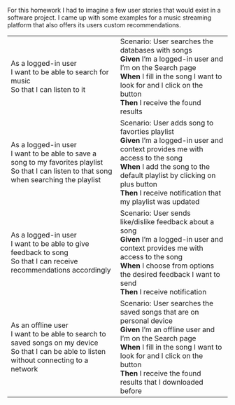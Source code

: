 For this homework I had to imagine a few user stories that would exist in a software project. I came up with some examples for a music streaming platform that also offers its users custom recommendations.

<table>
  <tr>
    <td>
        As a logged-in user  </br> 
        I want to be able to search for music </br> 
        So that I can listen to it
    </td>
    <td>
        Scenario: User searches the databases with songs</br> 
        <b>Given</b> I’m a logged-in user and I’m on the Search page</br> 
        <b>When</b> I fill in the song I want to look for and I click on the button </br> 
        <b>Then</b> I receive the found results
    </td>
  </tr>
  <tr>
    <td>
        As a logged-in user </br> 
        I want to be able to save a song to my favorites playlist </br>
        So that I can listen to that song when searching the playlist
    </td>
    <td>
        Scenario: User adds song to favorties playlist </br>
        <b>Given</b> I’m a logged-in user and context provides me with access to the song </br> 
        <b>When</b> I add the song to the default playlist by clicking on plus button </br>
        <b>Then</b> I receive notification that my playlist was updated
    </td>
  </tr>
    <tr>
    <td>
        As a logged-in user  </br> 
        I want to be able to give feedback to song </br> 
        So that I can receive recommendations accordingly
    </td>
    <td>
        Scenario: User sends like/dislike feedback about a song </br> 
        <b>Given</b> I’m a logged-in user and context provides me with access to the song </br> 
        <b>When</b> I choose from options the desired feedback I want to send </br> 
        <b>Then</b> I receive notification
    </td>
  </tr>
    <tr>
    <td>
        As an offline user </br> 
        I want to be able to search to saved songs on my device </br> 
        So that I can be able to listen without connecting to a network
    </td>
    <td>
        Scenario: User searches the saved songs that are on personal device</br> 
        <b>Given</b> I’m an offline user and I’m on the Search page </br> 
        <b>When</b> I fill in the song I want to look for and I click on the button </br> 
        <b>Then</b> I receive the found results that I downloaded before
    </td>
  </tr>
</table>
